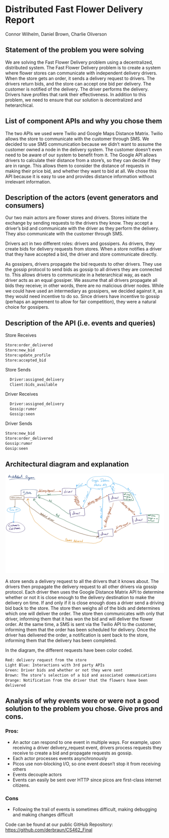 # Distributed Fast Flower Delivery Report

Connor Wilhelm,
Daniel Brown,
Charlie Oliverson
 
## Statement of the problem you were solving
We are solving the Fast Flower Delivery problem using a decentralized, distributed system. The Fast Flower Delivery problem is to create a system where flower stores can communicate with independent delivery drivers. When the store gets an order, it sends a delivery request to drivers. The drivers return bids, and the store can accept one bid per delivery. The customer is notified of the delivery. The driver performs the delivery. Drivers have profiles that rank their effectiveness. In addition to this problem, we need to ensure that our solution is decentralized and heterarchical.
## List of component APIs and why you chose them
The two APIs we used were Twilio and Google Maps Distance Matrix. Twilio allows the store to communicate with the customer through SMS. We decided to use SMS communication because we didn’t want to assume the customer owned a node in the delivery system. The customer doesn’t even need to be aware of our system to benefit from it. The Google API allows drivers to calculate their distance from a store’s, so they can decide if they are in range. This allows them to consider the distance of requests in making their price bid, and whether they want to bid at all. We chose this API because it is easy to use and provides distance information without irrelevant information.
## Description of the actors (event generators and consumers)
Our two main actors are flower stores and drivers. Stores initiate the exchange by sending requests to the drivers they know. They accept a driver’s bid and communicate with the driver as they perform the delivery. They also communicate with the customer through SMS.

Drivers act in two different roles: drivers and gossipers. As drivers, they create bids for delivery requests from stores. When a store notifies a driver that they have accepted a bid, the driver and store communicate directly.

As gossipers, drivers propagate the bid requests to other drivers. They use the gossip protocol to send bids as gossip to all drivers they are connected to. This allows drivers to communicate in a heterarchical way, as each driver acts as an equal gossiper. We assume that all drivers propagate all bids they receive; in other words, there are no malicious driver nodes. While we could have used an intermediary as gossipers, we decided against it, as they would need incentive to do so. Since drivers have incentive to gossip (perhaps an agreement to allow for fair competition), they were a natural choice for gossipers.

## Description of the API (i.e. events and queries)
Store Receives
  ```Store:new_order
  Store:order_delivered
  Store:new_bid
  Store:update_profile
  Store:accepted_bid 
```
Store Sends
```  Driver:delivery_request
  Driver:assigned_delivery
  Client:bids_available
```
Driver Receives
```  Driver:delivery_request
  Driver:assigned_delivery
  Gossip:rumor
  Gossip:seen
```
Driver Sends
  ```
  Store:new_bid
  Store:order_delivered
  Gossip:rumor
  Gosip:seen
  ```
## Architectural diagram and explanation

![](https://github.com/derbraun/CS462_Final/blob/master/Final%20Architecture%20diagram.jpg)

A store sends a delivery request to all the drivers that it knows about. The drivers then propagate the delivery request to all other drivers via gossip protocol. Each driver then uses the Google Distance Matrix API to determine whether or not it is close enough to the delivery destination to make the delivery on time. If and only if it is close enough does a driver send a driving bid back to the store. The store then weighs all of the bids and determines which one will deliver the order. The store then communicates with only that driver, informing them that it has won the bid and will deliver the flower order. At the same time, a SMS is sent via the Twilio API to the customer, informing them that the order has been scheduled for delivery. Once the driver has delivered the order, a notification is sent back to the store, informing them that the delivery has been completed.

In the diagram, the different requests have been color coded.
  ```Purple: Entities 
  Red: delivery request from the store
  Light Blue: Interactions with 3rd party APIs
  Green: Driver bids and whether or not they were sent
  Brown: The store’s selection of a bid and associated communications
  Orange: Notification from the driver that the flowers have been delivered
  ```      

## Analysis of why events were or were not a good solution to the problem you chose. Give pros and cons. 
### Pros:
* An actor can respond to one event in multiple ways. For example, upon receiving a driver delivery_request event, drivers process requests they receive to create a bid and propagate requests as gossip.
* Each actor processes events asynchronously
* Picos use non-blocking I/O, so one event doesn’t stop it from receiving others
* Events decouple actors
* Events can easily be sent over HTTP since picos are first-class internet citizens.
### Cons
* Following the trail of events is sometimes difficult, making debugging and making changes difficult

Code can be found at our public GitHub Repository: https://github.com/derbraun/CS462_Final

